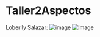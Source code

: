 # Taller2Aspectos
Loberlly Salazar:
![image](https://user-images.githubusercontent.com/76917298/120686192-58c5d300-c466-11eb-952e-de24c08cc9f2.png)
![image](https://user-images.githubusercontent.com/72930050/120686539-b0643e80-c466-11eb-9426-a01b03fbef9a.png)
